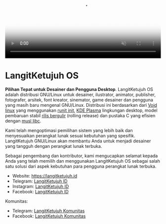 <video autoplay loop muted playsinline poster="media/video/langitketujuh-preview.webp" style="position: relative; width: 100%; height: auto; border:0;" >
  <source src="media/video/langitketujuh-preview.webm" type="video/webm">
</video>

# LangitKetujuh OS

**Pilihan Tepat untuk Desainer dan Pengguna Desktop**. LangitKetujuh OS adalah distribusi GNU/Linux untuk desainer, ilustrator, animator, publisher, fotografer, arsitek, font kreator, sinemator, game desainer dan pengguna yang masih baru mengenal GNU/Linux. Distribusi ini berdasarkan dari <a href="https://voidlinux.org" target="_blank">Void linux</a> yang menggunakan <a href="http://smarden.org/runit/" target="_blank">runit init</a>, <a href="https://kde.org/plasma-desktop" target="_blank">KDE Plasma</a> lingkungan desktop, model pembaruan stabil <a href="https://id.wikipedia.org/wiki/Rilis_bergulir" target="_blank">rilis bergulir</a> (rolling release) dan pustaka C yang efisien dengan <a href="https://www.musl-libc.org" target="_blank">musl libc</a>.

Kami telah mengoptimasi pemilihan sistem yang lebih baik dan menyesuaikan perangkat lunak sesuai kebutuhan yang spesifik. LangitKetujuh GNU/Linux akan membantu Anda untuk menjadi desainer yang tangguh dengan perangkat lunak terbuka.

Sebagai pengembang dan kontributor, kami mengucapkan selamat kepada Anda yang telah memilih dan menggunakan LangitKetujuh OS sebagai salah satu solusi dari aspek kebutuhan para pengguna perangkat lunak terbuka.

* Website: <a href="https://langitketujuh.id" target="_blank">https://langitketujuh.id</a>
* Telegram: <a href="https://t.me/langitketujuhid" target="_blank">LangitKetujuh ID</a>
* Instagram: <a href="https://instagram.com/langitketujuh.id" target="_blank">LangitKetujuh ID</a>
* Facebook: <a href="https://fb.com/langitketujuh.id" target="_blank">LangitKetujuh ID</a>

Komunitas:
* Telegram: <a href="https://t.me/langitketujuh_group" target="_blank">LangitKetujuh Komunitas</a>
* Facebook: <a href="https://fb.com/groups/langitketujuh.group" target="_blank">LangitKetujuh Komunitas</a>

